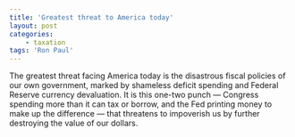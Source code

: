 ```yaml
---
title: 'Greatest threat to America today'
layout: post
categories:
    - taxation
tags: 'Ron Paul'
---
```


The greatest threat facing America today is the disastrous fiscal policies of our own government, marked by shameless deficit spending and Federal Reserve currency devaluation. It is this one-two punch — Congress spending more than it can tax or borrow, and the Fed printing money to make up the difference — that threatens to impoverish us by further destroying the value of our dollars.